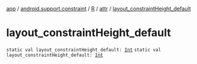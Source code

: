 [app](../../../index.md) / [android.support.constraint](../../index.md) / [R](../index.md) / [attr](index.md) / [layout_constraintHeight_default](./layout_constraint-height_default.md)

# layout_constraintHeight_default

`static val layout_constraintHeight_default: `[`Int`](https://kotlinlang.org/api/latest/jvm/stdlib/kotlin/-int/index.html)
`static val layout_constraintHeight_default: `[`Int`](https://kotlinlang.org/api/latest/jvm/stdlib/kotlin/-int/index.html)